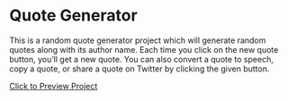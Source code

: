 # Quote Generator

This is a random quote generator project which will generate random quotes along with its author name. 
Each time you click on the new quote button, you’ll get a new quote. You can also convert a quote to 
speech, copy a quote, or share a quote on Twitter by clicking the given button.

[Click to Preview Project](https://n1khilnick.github.io/Js-weather-app/index.html)

